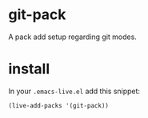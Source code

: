 git-pack
========

A pack add setup regarding git modes.

# install

In your `.emacs-live.el` add this snippet:
```elisp
(live-add-packs '(git-pack))
```
